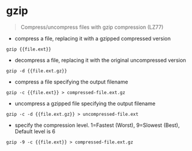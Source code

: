# gzip

> Compress/uncompress files with gzip compression (LZ77)

- compress a file, replacing it with a gzipped compressed version

`gzip {{file.ext}}`

- decompress a file, replacing it with the original uncompressed version

`gzip -d {{file.ext.gz}}`

- compress a file specifying the output filename

`gzip -c {{file.ext}} > compressed-file.ext.gz`

- uncompress a gzipped file specifying the output filename

`gzip -c -d {{file.ext.gz}} > uncompressed-file.ext`

- specify the compression level. 1=Fastest (Worst), 9=Slowest (Best), Default level is 6

`gzip -9 -c {{file.ext}} > compressed-file.ext.gz`
